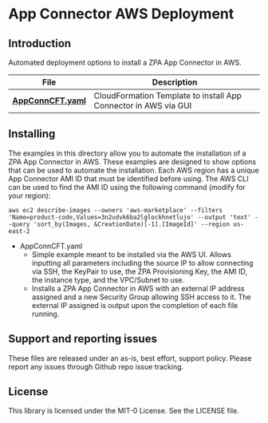 # App Connector AWS Deployment

## Introduction

Automated deployment options to install a ZPA App Connector in AWS.

File | Description
------------ | -------------
[**AppConnCFT.yaml**](https://github.com/zscaler-bd-sa/AWS/blob/main/Zscaler/App-Connector-AWS/AppConnCFT.yaml) | CloudFormation Template to install App Connector in AWS via GUI

## Installing

The examples in this directory allow you to automate the installation of a ZPA App Connector in AWS. These examples are designed to show options that can be used to automate the installation. Each AWS region has a unique App Connector AMI ID that must be identified before using. The AWS CLI can be used to find the AMI ID using the following command (modify for your region):

`aws ec2 describe-images --owners 'aws-marketplace' --filters 'Name=product-code,Values=3n2udvk6ba2lglockhnetlujo' --output 'text' --query 'sort_by(Images, &CreationDate)[-1].[ImageId]' --region us-east-2`

* AppConnCFT.yaml
  - Simple example meant to be installed via the AWS UI. Allows inputting all parameters including the source IP to allow connecting via SSH, the KeyPair to use, the ZPA Provisioning Key, the AMI ID, the instance type, and the VPC/Subnet to use.
  - Installs a ZPA App Connector in AWS with an external IP address assigned and a new Security Group allowing SSH access to it. The external IP assigned is output upon the completion of each file running.

## Support and reporting issues

These files are released under an as-is, best effort, support policy. Please report any issues through Github repo issue tracking.

## License

This library is licensed under the MIT-0 License. See the LICENSE file.
